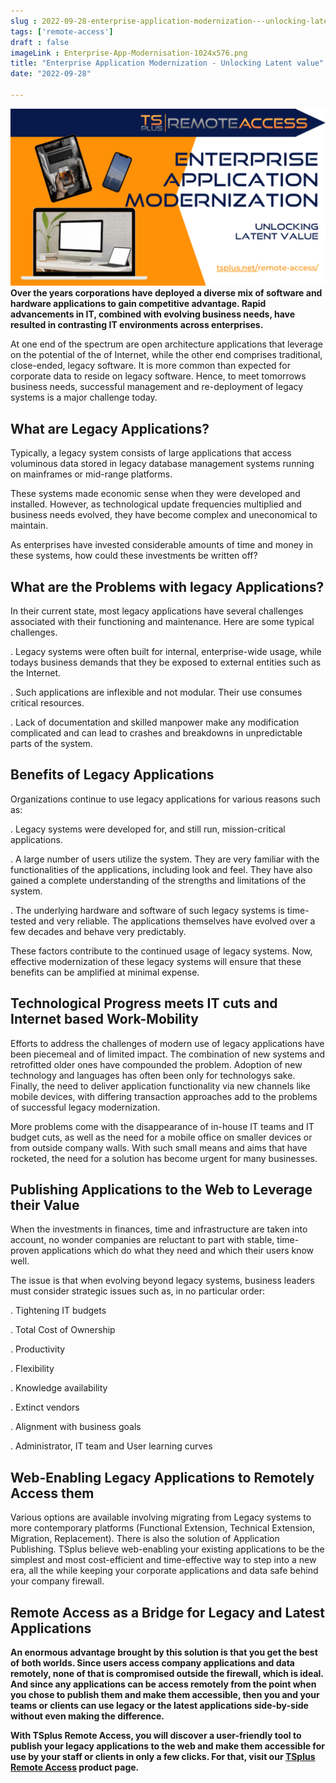 ```yaml
---
slug : 2022-09-28-enterprise-application-modernization---unlocking-latent-value
tags: ['remote-access']
draft : false 
imageLink : Enterprise-App-Modernisation-1024x576.png
title: "Enterprise Application Modernization - Unlocking Latent value"
date: "2022-09-28"

---
```


 [![image with IT devices, title of article and link to website](./images/Enterprise-App-Modernisation-1024x576.png)](https://tsplus.net/)**Over the years corporations have deployed a diverse mix of software and hardware applications to gain competitive advantage. Rapid advancements in IT, combined with evolving business needs, have resulted in contrasting IT environments across enterprises.**

At one end of the spectrum are open architecture applications that leverage on the potential of the of Internet, while the other end comprises traditional, close-ended, legacy software. It is more common than expected for corporate data to reside on legacy software. Hence, to meet tomorrows business needs, successful management and re-deployment of legacy systems is a major challenge today.

## What are Legacy Applications?

Typically, a legacy system consists of large applications that access voluminous data stored in legacy database management systems running on mainframes or mid-range platforms.

These systems made economic sense when they were developed and installed. However, as technological update frequencies multiplied and business needs evolved, they have become complex and uneconomical to maintain.

As enterprises have invested considerable amounts of time and money in these systems, how could these investments be written off?

## What are the Problems with legacy Applications?

In their current state, most legacy applications have several challenges associated with their functioning and maintenance. Here are some typical challenges.

. Legacy systems were often built for internal, enterprise-wide usage, while todays business demands that they be exposed to external entities such as the Internet.

. Such applications are inflexible and not modular. Their use consumes critical resources.

. Lack of documentation and skilled manpower make any modification complicated and can lead to crashes and breakdowns in unpredictable parts of the system.

## Benefits of Legacy Applications

Organizations continue to use legacy applications for various reasons such as:

. Legacy systems were developed for, and still run, mission-critical applications.

. A large number of users utilize the system. They are very familiar with the functionalities of the applications, including look and feel. They have also gained a complete understanding of the strengths and limitations of the system.

. The underlying hardware and software of such legacy systems is time-tested and very reliable. The applications themselves have evolved over a few decades and behave very predictably.

These factors contribute to the continued usage of legacy systems. Now, effective modernization of these legacy systems will ensure that these benefits can be amplified at minimal expense.

## Technological Progress meets IT cuts and Internet based Work-Mobility

Efforts to address the challenges of modern use of legacy applications have been piecemeal and of limited impact. The combination of new systems and retrofitted older ones have compounded the problem. Adoption of new technology and languages has often been only for technologys sake. Finally, the need to deliver application functionality via new channels like mobile devices, with differing transaction approaches add to the problems of successful legacy modernization.

More problems come with the disappearance of in-house IT teams and IT budget cuts, as well as the need for a mobile office on smaller devices or from outside company walls. With such small means and aims that have rocketed, the need for a solution has become urgent for many businesses.

## Publishing Applications to the Web to Leverage their Value

When the investments in finances, time and infrastructure are taken into account, no wonder companies are reluctant to part with stable, time-proven applications which do what they need and which their users know well.

The issue is that when evolving beyond legacy systems, business leaders must consider strategic issues such as, in no particular order:

. Tightening IT budgets

. Total Cost of Ownership

. Productivity

. Flexibility

. Knowledge availability

. Extinct vendors

. Alignment with business goals

. Administrator, IT team and User learning curves

## Web-Enabling Legacy Applications to Remotely Access them

Various options are available involving migrating from Legacy systems to more contemporary platforms (Functional Extension, Technical Extension, Migration, Replacement). There is also the solution of Application Publishing. TSplus believe web-enabling your existing applications to be the simplest and most cost-efficient and time-effective way to step into a new era, all the while keeping your corporate applications and data safe behind your company firewall.

## Remote Access as a Bridge for Legacy and Latest Applications

**An enormous advantage brought by this solution is that you get the best of both worlds. Since users access company applications and data remotely, none of that is compromised outside the firewall, which is ideal. And since any applications can be access remotely from the point when you chose to publish them and make them accessible, then you and your teams or clients can use legacy or the latest applications side-by-side without even making the difference.**

**With TSplus Remote Access, you will discover a user-friendly tool to publish your legacy applications to the web and make them accessible for use by your staff or clients in only a few clicks. For that, visit our [TSplus Remote Access](https://tsplus.net/download/) product page.**
